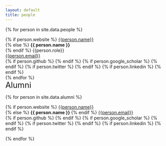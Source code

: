 ```yaml
---
layout: default
title: people
---
```


{% for person in site.data.people %}
<div style=" display: inline-block;">
        <div class="gravatar" style="background-image: url(./assets/img/{{ person.image }})"></div>   
        <div class="info-person">
                {% if person.website %}
                        <a href="{{person.website}}" title="Personal website">{{person.name}}</a>  <br />
                {% else %}
                        <b>{{ person.name }} </b> <br /> 
                {% endif %}
                {{person.role}}  <br />
                <a href="mailto:{{person.email}}">{{person.email}}</a> <br />
                <div class="social">
                        {% if person.github %}
                                <a href="https://github.com/{{person.github}}" title="Fork me on GitHub"><i class="icon-github-circled"></i></a> 
                        {% endif %}
                        {% if person.google_scholar %}
                                <a href="{{person.google_scholar}}" title="Google Scholar profile"><i class="ai ai-google-scholar-square fa-3x"></i></a>
                        {% endif %}
                        {% if person.twitter %}
                                <a href="https://twitter.com/{{person.twitter}}" title="Connect with me on Twitter"><i class="icon-twitter"></i></a>
                        {% endif %}
                        {% if person.linkedin %}
                                <a href="https://linkedin.com/in/{{person.linkedin}}" title="Connect with me on Linkedin"><i class="icon-linkedin-squared"></i></a>
                        {% endif %}
                </div>
        </div>
</div>
{% endfor %}

<div style="font-size:25px;">
        Alumni
</div>

{% for person in site.data.alumni %}

<div>
        <div class="alumni" style="background-image: url(./assets/img/{{ person.image }})"></div>   
        <div class="info-alumni">
                {% if person.website %}
                        <a href="{{person.website}}" title="Personal website">{{person.name}}</a>  <br />
                {% else %}
                        <b>{{ person.name }} </b> 
                {% endif %}
                <a href="mailto:{{person.email}}">{{person.email}}</a>
                <div class="social">
                        {% if person.github %}
                                <a href="https://github.com/{{person.github}}" title="Fork me on GitHub"><i class="icon-github-circled"></i></a> 
                        {% endif %}
                        {% if person.google_scholar %}
                                <a href="{{person.google_scholar}}" title="Google Scholar profile"><i class="ai ai-google-scholar-square fa-3x"></i></a>
                        {% endif %}
                        {% if person.twitter %}
                                <a href="https://twitter.com/{{person.twitter}}" title="Connect with me on Twitter"><i class="icon-twitter"></i></a>
                        {% endif %}
                        {% if person.linkedin %}
                                <a href="https://linkedin.com/in/{{person.linkedin}}" title="Connect with me on Linkedin"><i class="icon-linkedin-squared"></i></a>
                        {% endif %}
                </div>
        </div>
</div>

{% endfor %}


